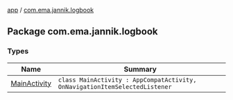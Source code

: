 [app](../index.md) / [com.ema.jannik.logbook](./index.md)

## Package com.ema.jannik.logbook

### Types

| Name | Summary |
|---|---|
| [MainActivity](-main-activity/index.md) | `class MainActivity : AppCompatActivity, OnNavigationItemSelectedListener` |
